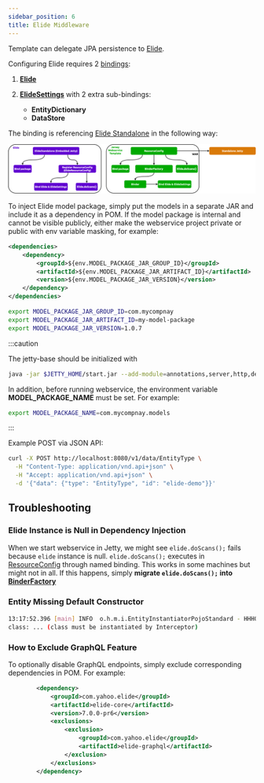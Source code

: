 ```yaml
---
sidebar_position: 6
title: Elide Middleware
---
```


Template can delegate JPA persistence to [Elide].

Configuring Elide requires 2 [bindings][what is binding]:

1. **[Elide][Elide instance class]**
2. **[ElideSettings][ElideSettings instance class]** with 2 extra sub-bindings:

   - **EntityDictionary**
   - **DataStore**

The binding is referencing [Elide Standalone] in the following way:

![Error loading resource-binding.png](./img/resource-binding.png)

To inject Elide model package, simply put the models in a separate JAR and include it as a dependency in POM. If the
model package is internal and cannot be visible publicly, either make the webservice project private or public with
env variable masking, for example:

```xml
<dependencies>
    <dependency>
        <groupId>${env.MODEL_PACKAGE_JAR_GROUP_ID}</groupId>
        <artifactId>${env.MODEL_PACKAGE_JAR_ARTIFACT_ID}</artifactId>
        <version>${env.MODEL_PACKAGE_JAR_VERSION}</version>
    </dependency>
</dependencies>
```

```bash
export MODEL_PACKAGE_JAR_GROUP_ID=com.mycompnay
export MODEL_PACKAGE_JAR_ARTIFACT_ID=my-model-package
export MODEL_PACKAGE_JAR_VERSION=1.0.7
```

:::caution

The jetty-base should be initialized with

```bash
java -jar $JETTY_HOME/start.jar --add-module=annotations,server,http,deploy,servlet,webapp,resources,jsp,websocket
```

In addition, before running webservice, the environment variable **MODEL_PACKAGE_NAME** must be set. For example:

```bash
export MODEL_PACKAGE_NAME=com.mycompnay.models
```

:::

Example POST via JSON API:

```bash
curl -X POST http://localhost:8080/v1/data/EntityType \
  -H "Content-Type: application/vnd.api+json" \
  -H "Accept: application/vnd.api+json" \
  -d '{"data": {"type": "EntityType", "id": "elide-demo"}}'
```

Troubleshooting
---------------

### Elide Instance is Null in Dependency Injection

When we start webservice in Jetty, we might see `elide.doScans();` fails because `elide` instance is null.
`elide.doScans();` executes in [ResourceConfig] through named binding. This works in some machines but might not in all.
If this happens, simply **migrate `elide.doScans();` into [BinderFactory]**

### Entity Missing Default Constructor

```bash
13:17:52.396 [main] INFO  o.h.m.i.EntityInstantiatorPojoStandard - HHH000182: No default (no-argument) constructor for
class: ... (class must be instantiated by Interceptor)
```

### How to Exclude GraphQL Feature

To optionally disable GraphQL endpoints, simply exclude corresponding dependencies in POM. For example:

```xml
        <dependency>
            <groupId>com.yahoo.elide</groupId>
            <artifactId>elide-core</artifactId>
            <version>7.0.0-pr6</version>
            <exclusions>
                <exclusion>
                    <groupId>com.yahoo.elide</groupId>
                    <artifactId>elide-graphql</artifactId>
                </exclusion>
            </exclusions>
        </dependency>
```

[BinderFactory]: https://github.com/QubitPi/jersey-ws-template/blob/jpa/src/main/java/com/qubitpi/ws/jersey/template/application/BinderFactory.java

[Elide]: https://elide.io/
[Elide instance class]: https://github.com/yahoo/elide/blob/master/elide-core/src/main/java/com/yahoo/elide/Elide.java
[Elide Standalone]: https://github.com/yahoo/elide/tree/master/elide-standalone
[ElideSettings instance class]: https://github.com/yahoo/elide/blob/master/elide-core/src/main/java/com/yahoo/elide/ElideSettings.java

[ResourceConfig]: https://github.com/QubitPi/jersey-ws-template/blob/jpa/src/main/java/com/qubitpi/ws/jersey/template/application/ResourceConfig.java

[what is binding]: https://qubitpi.github.io/jersey/ioc.html

